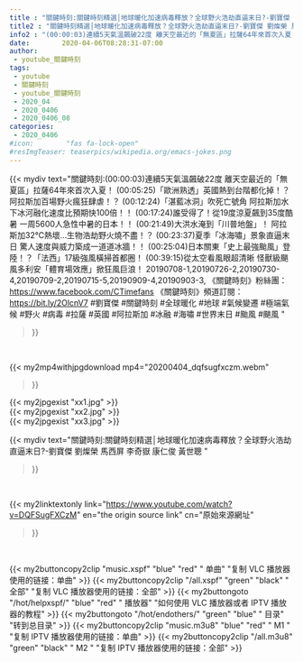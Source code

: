 ```yaml
---
title : "關鍵時刻:關鍵時刻精選│地球暖化加速病毒釋放？全球野火浩劫直逼末日?-劉寶傑 劉燦榮 馬西屏 李奇嶽 康仁俊 黃世聰 "
title2 : "關鍵時刻精選│地球暖化加速病毒釋放？全球野火浩劫直逼末日?-劉寶傑 劉燦榮 馬西屏 李奇嶽 康仁俊 黃世聰 "
info2 : "(00:00:03)連續5天氣溫飆破22度 離天空最近的「無夏區」拉薩64年來首次入夏！ (00:05:25)「歐洲熟透」英國熱到台階都化掉！？阿拉斯加百場野火瘋狂肆虐！？ (00:12:24)「湛藍冰洞」吹死亡號角 阿拉斯加水下冰河融化速度比預期快100倍！！ (00:17:24)誰受得了！從19度涼夏飆到35度酷暑 一周5600人急性中暑的日本！！ (00:21:49)大洪水淹到「川普地盤」！ 阿拉斯加32℃熱壞…生物浩劫野火燒不盡！？ (00:23:37)夏季「冰海嘯」景象直逼末日 驚人速度與威力築成一道道冰牆！！ (00:25:04)日本關東「史上最強颱風」登陸！？「法西」17級強風橫掃首都圈！ (00:39:15)從太空看風眼超清晰 怪獸級颶風多利安「體育場效應」掀狂風巨浪！  20190708-1,20190726-2,20190730-4,20190709-2,20190715-5,20190909-4,20190903-3,  《關鍵時刻》粉絲團：https://www.facebook.com/CTimefans 《關鍵時刻》頻道訂閱：https://bit.ly/2OlcnV7  #劉寶傑 #關鍵時刻 #全球暖化 #地球 #氣候變遷 #極端氣候 #野火 #病毒 #拉薩 #英國 #阿拉斯加 #冰融 #海嘯 #世界末日 #颱風 #颶風 "
date:        2020-04-06T08:28:31-07:00
author:
 - youtube_關鍵時刻
tags:
 - youtube
 - 關鍵時刻
 - youtube_關鍵時刻
 - 2020_04
 - 2020_0406
 - 2020_0406_08
categories:
 - 2020_0406
#icon:        "fas fa-lock-open"
#resImgTeaser: teaserpics/wikipedia.org/emacs-jokes.png
---
```


{{< mydiv text="關鍵時刻:(00:00:03)連續5天氣溫飆破22度 離天空最近的「無夏區」拉薩64年來首次入夏！ (00:05:25)「歐洲熟透」英國熱到台階都化掉！？阿拉斯加百場野火瘋狂肆虐！？ (00:12:24)「湛藍冰洞」吹死亡號角 阿拉斯加水下冰河融化速度比預期快100倍！！ (00:17:24)誰受得了！從19度涼夏飆到35度酷暑 一周5600人急性中暑的日本！！ (00:21:49)大洪水淹到「川普地盤」！ 阿拉斯加32℃熱壞…生物浩劫野火燒不盡！？ (00:23:37)夏季「冰海嘯」景象直逼末日 驚人速度與威力築成一道道冰牆！！ (00:25:04)日本關東「史上最強颱風」登陸！？「法西」17級強風橫掃首都圈！ (00:39:15)從太空看風眼超清晰 怪獸級颶風多利安「體育場效應」掀狂風巨浪！  20190708-1,20190726-2,20190730-4,20190709-2,20190715-5,20190909-4,20190903-3,  《關鍵時刻》粉絲團：https://www.facebook.com/CTimefans 《關鍵時刻》頻道訂閱：https://bit.ly/2OlcnV7  #劉寶傑 #關鍵時刻 #全球暖化 #地球 #氣候變遷 #極端氣候 #野火 #病毒 #拉薩 #英國 #阿拉斯加 #冰融 #海嘯 #世界末日 #颱風 #颶風 "
>}}
<br>


{{< my2mp4withjpgdownload mp4="20200404_dqfsugfxczm.webm"
>}}

{{< my2jpgexist "xx1.jpg" >}}<br>
{{< my2jpgexist "xx2.jpg" >}}<br>
{{< my2jpgexist "xx3.jpg" >}}<br>



{{< mydiv text="關鍵時刻:關鍵時刻精選│地球暖化加速病毒釋放？全球野火浩劫直逼末日?-劉寶傑 劉燦榮 馬西屏 李奇嶽 康仁俊 黃世聰 "
>}}
<br>

{{< my2linktextonly link="https://www.youtube.com/watch?v=DQFSugFXCzM"
en="the origin source link" cn="原始來源網址"
>}}


<br>

{{< my2buttoncopy2clip "music.xspf"        "blue"   "red"    " 单曲"  "复制 VLC 播放器使用的链接：单曲" >}} {{< my2buttoncopy2clip "/all.xspf"         "green"  "black"  " 全部"  "复制 VLC 播放器使用的链接：全部" >}} {{< my2buttongoto      "/hot/helpxspf/"    "blue"   "red"    " 播放器" "如何使用 VLC 播放器或者 IPTV 播放器的教程" >}} {{< my2buttongoto      "/hot/endothers/"   "green"  "blue"   " 目录"   "转到总目录" >}} {{< my2buttoncopy2clip "music.m3u8"        "blue"   "red"    " M1 "    "复制 IPTV 播放器使用的链接：单曲" >}} {{< my2buttoncopy2clip "/all.m3u8"         "green"  "black"  " M2 "    "复制 IPTV 播放器使用的链接：全部" >}} 
